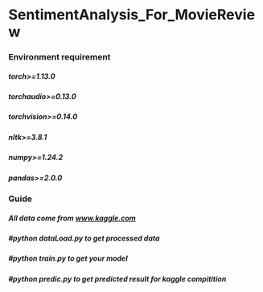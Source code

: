 # SentimentAnalysis_For_MovieReview

### Environment requirement
##### torch>=1.13.0
##### torchaudio>=0.13.0
##### torchvision>=0.14.0
##### nltk>=3.8.1
##### numpy>=1.24.2 
##### pandas>=2.0.0

### Guide
##### All data come from www.kaggle.com
##### #python dataLoad.py to get processed data
##### #python train.py to get your model
##### #python predic.py to get predicted result for kaggle compitition
